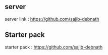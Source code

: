## server

server link : https://github.com/sajib-debnath


## Starter pack

starter pack : https://github.com/sajib-debnath
